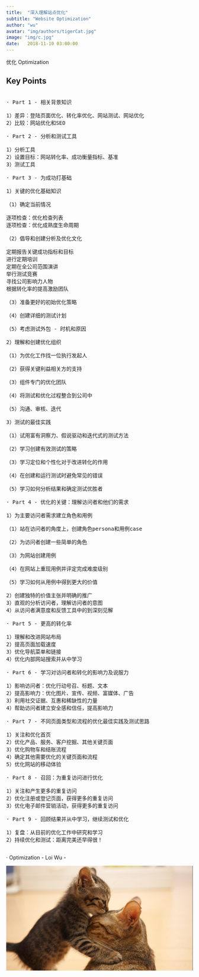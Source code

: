 ```yaml
---
title:  "深入理解站点优化"
subtitle: "Website Optimization"
author: "wu"
avatar: "img/authors/tigerCat.jpg"
image: "img/c.jpg"
date:   2018-11-10 03:00:00
---
```


优化 Optimization

## Key Points

<pre>

· Part 1 - 相关背景知识

1）差异：登陆页面优化、转化率优化、网站测试、网站优化
2）比较：网站优化和SEO

· Part 2 - 分析和测试工具

1）分析工具
2）设置目标：网站转化率、成功衡量指标、基准
3）测试工具

· Part 3 - 为成功打基础

1）关键的优化基础知识

（1）确定当前情况
 
逐项检查：优化检查列表
逐项检查：优化成熟度生命周期

（2）倡导和创建分析及优化文化

定期报告关键成功指标和目标
进行定期培训
定期在全公司范围演讲
举行测试竞赛
寻找公司影响力人物
根据转化率的提高激励团队

（3）准备更好的初始优化策略

（4）创建详细的测试计划

（5）考虑测试外包 - 时机和原因
 
2）理解和创建优化组织

（1）为优化工作找一位执行发起人

（2）获得关键利益相关方的支持

（3）组件专门的优化团队

（4）将测试和优化过程整合到公司中

（5）沟通、审核、迭代

3）测试的最佳实践

（1）试用富有洞察力、假说驱动和迭代式的测试方法

（2）学习创建有效测试的策略

（3）学习定位和个性化对于改进转化的作用

（4）在创建和运行测试时避免常见的错误

（5）学习如何分析结果和确定测试优胜者

· Part 4 - 优化的关键：理解访问者和他们的需求

1）为主要访问者需求建立角色和用例

（1）站在访问者的角度上，创建角色persona和用例case

（2）为访问者创建一些简单的角色

（3）为网站创建用例

（4）在网站上重现用例并评定完成难度级别

（5）学习如何从用例中得到更大的价值

2）创建独特的价值主张并明确的推广
3）直观的分析访问者，理解访问者的意图
4）从访问者满意度和反馈工具中的到深刻见解

· Part 5 - 更高的转化率

1）理解和改进网站布局
2）提高页面加载速度
3）优化导航菜单和链接
4）优化内部网站搜索并从中学习

· Part 6 - 学习对访问者和转化的影响力及说服力

1）影响访问者：优化行动号召、标题、文本
2）提高影响力：优化图片、宣传、视频、富媒体、广告
3）利用社交证据、互惠和稀缺性的力量
4）帮助访问者建立安全感和信任，提高影响力

· Part 7 - 不同页面类型和流程的优化最佳实践及测试思路

1）关注和优化首页
2）优化产品、服务、客户挖掘、其他关键页面
3）优化购物车和结账流程
4）确定其他需要优化的关键页面和流程
5）优化网站的移动体验

· Part 8 - 召回：为重复访问进行优化

1）关注和产生更多的重复访问
2）优化注册或登记页面，获得更多的重复访问
3）优化电子邮件营销活动，获得更多的重复访问

· Part 9 - 回顾结果并从中学习，继续测试和优化

1）复盘：从目前的优化工作中研究和学习
2）持续优化和测试：距离完美还早得很！

</pre>

· Optimization - Loi Wu -

<div class="scale"><img src="img/hugkiss.jpg"  alt="λanguage" /></div>
